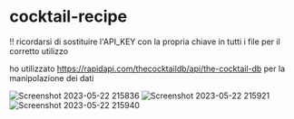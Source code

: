# cocktail-recipe

!! ricordarsi di sostituire l'API_KEY con la propria chiave in tutti i file per il corretto utilizzo

ho utilizzato https://rapidapi.com/thecocktaildb/api/the-cocktail-db per la manipolazione dei dati


![Screenshot 2023-05-22 215836](https://github.com/fasolinidavide/cocktail-recipe/assets/73524591/953d90e8-ba2a-44da-9061-5621d2e720f0)
![Screenshot 2023-05-22 215921](https://github.com/fasolinidavide/cocktail-recipe/assets/73524591/5938d8cf-3a96-4066-8067-519974d71707)
![Screenshot 2023-05-22 215940](https://github.com/fasolinidavide/cocktail-recipe/assets/73524591/284ebc83-fe33-4f20-ad81-bf46559688be)
